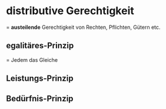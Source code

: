 # distributive Gerechtigkeit
= **austeilende** Gerechtigkeit von Rechten, Pflichten, Gütern etc.
## egalitäres-Prinzip
= Jedem das Gleiche
## Leistungs-Prinzip
## Bedürfnis-Prinzip